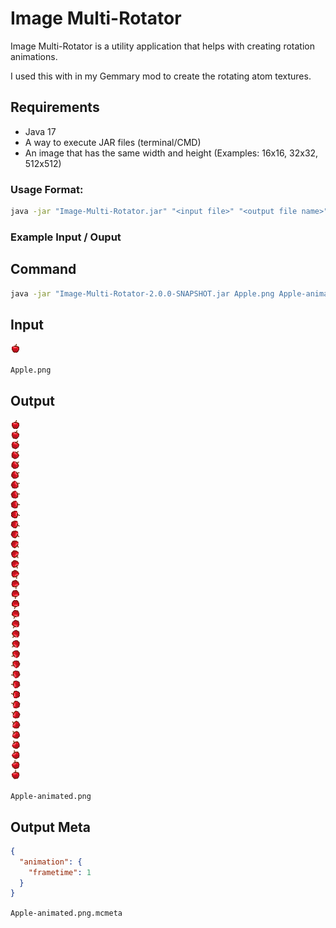 # Image Multi-Rotator
Image Multi-Rotator is a utility application that helps with creating rotation animations.

I used this with in my Gemmary mod to create the rotating atom textures.

## Requirements
- Java 17
- A way to execute JAR files (terminal/CMD)
- An image that has the same width and height (Examples: 16x16, 32x32, 512x512)

### Usage Format:
```cmd
java -jar "Image-Multi-Rotator.jar" "<input file>" "<output file name>" <degrees per rotation>
```

### Example Input / Ouput
## Command
```cmd
java -jar "Image-Multi-Rotator-2.0.0-SNAPSHOT.jar Apple.png Apple-animated.png 10
```

## Input
![Apple Before](/example/Apple.png?raw=true "Apple Before")

`Apple.png`

## Output
![Apple After](/example/Apple-animated.png?raw=true "Apple After")

`Apple-animated.png`

## Output Meta
```json
{
  "animation": {
    "frametime": 1
  }
}
```

`Apple-animated.png.mcmeta`
